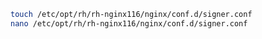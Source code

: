 ﻿```sh
touch /etc/opt/rh/rh-nginx116/nginx/conf.d/signer.conf
nano /etc/opt/rh/rh-nginx116/nginx/conf.d/signer.conf
```
